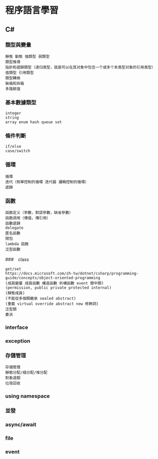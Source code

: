 # 程序語言學習

## C#

### 類型與變量

```
靜態 動態 強類型 弱類型
類型推導
指針和遞歸類型（递归类型，就是可以在其对象中包含一个或多个本类型对象的引用类型）
值類型 引用類型
類型轉換
裝箱和拆箱
多路賦值
```

### 基本數據類型

```
integer
string
array enum hash queue set
```

### 條件判斷

```
if/else
case/switch
```

### 循環

```
循環
迭代（枚舉控制的循環 迭代器 邏輯控制的循環）
遞歸
```

### 函數

```
函数定义（參數，默認參數，缺省參數）
函数调用（傳值，傳引用）
函數遞歸
delegate
匿名函數
閉包
lambda 函数
泛型函數
```

###　class

```
get/set
https://docs.microsoft.com/zh-tw/dotnet/csharp/programming-guide/concepts/object-oriented-programming
(成員變量 成員函數 構造函數 析構函數 event 類中類)
(permission, public private protected internal)
(靜態成員)
(不能從多個類繼承 sealed abstract)
(重載 virtual override abstract new 修飾詞)
泛型類
委派
```

### interface

### exception

### 存儲管理

```
存儲管理
靜態分配/棧分配/堆分配
對象週期 
垃圾回收
```

### using namespace

### 並發

### async/await

### file

### event
